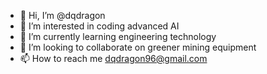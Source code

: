 - 👋 Hi, I’m @dqdragon
- 👀 I’m interested in coding advanced AI
- 🌱 I’m currently learning engineering technology
- 💞️ I’m looking to collaborate on greener mining equipment
- 📫 How to reach me dqdragon96@gmail.com

<!---
dqdragon/dqdragon is a ✨ special ✨ repository because its `README.md` (this file) appears on your GitHub profile.
You can click the Preview link to take a look at your changes.
--->
